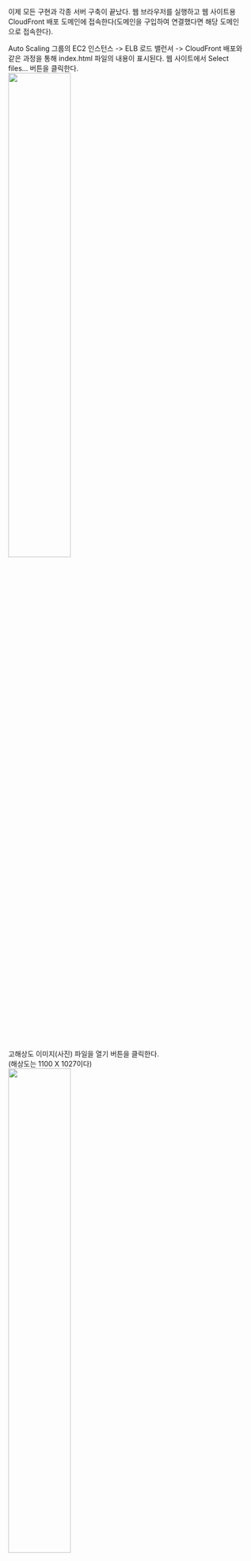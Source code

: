 이제 모든 구현과 각종 서버 구축이 끝났다. 웹 브라우저를 실행하고 웹 사이트용   
CloudFront 배포 도메인에 접속한다(도메인을 구입하여 연결했다면 해당 도메인  
으로 접속한다).  
  
Auto Scaling 그룹의 EC2 인스턴스 -> ELB 로드 밸런서 -> CloudFront 배포와   
같은 과정을 통해 index.html 파일의 내용이 표시된다. 웹 사이트에서 Select  
files... 버튼을 클릭한다.  
<img src="https://user-images.githubusercontent.com/33191974/159679785-a107b8eb-c939-4a1d-94e9-4ea4ea5fcda8.png" width="50%" height="50%"/>   
  
고해상도 이미지(사진) 파일을 열기 버튼을 클릭한다.  
(해상도는 1100 X 1027이다)    
<img src="https://user-images.githubusercontent.com/33191974/159680247-67a6861a-710f-4eea-9730-f7cf744a3eed.png" width="50%" height="50%"/>   
이미지 파일이 올라간 뒤에 웹 브라우저에서 새로고침을 하면 해상도가 변환된   
이미지 파일이 표시된다.   
<img src="https://user-images.githubusercontent.com/33191974/159680524-cfeef0e4-848a-4a1c-91fa-52d59aba816c.png" width="50%" height="50%"/>   
 
> #### 만약 이미지 변환서버에서 The bucket does not allow ACLs 오류가 난다면  
> 버킷 퍼블릭 액세스 차단을 비활성화하고 버킷의 객체 소유권에 ACL 활성화를  
> 해주자. 이미지 변환후 S3에 이미지를 올릴 때 객체(이미지)ACL을 public-  
> read로 변경해주어서 ACL을 변경할 수 있게 활성화해야 한다. public-read는   
> pirvate허가(소유자에 FULL_CONTROL) + AllUsers에게 READ(객체 읽기)이다.   
> ※ 객체 소유권이란  
> 다른 AWS 계정(IAM 역할)에서 이 버킷에 작성한 객체의 소유권 및 액세스   
> 제어 목록(ACL)의 사용을 제어한다. 객체 소유권(여기서 소유란 읽거나 쓸  
> 수 있는 것인듯)은 객체에 대한 액세스를 지정할 수 있는 사용자를 결정한다.   

> #### CloudFront와 이미지 파일   
> 지금까지 구축한 웹 사이트에서는 S3 -> CloudFront와 같은 과정을 통해 이미지  
> 파일을 표시한다.  CloudFront를 통해 이미지 파일이 배포되기까지 1 ~ 2분 정도   
> 걸릴 수 있다. 따라서 이미지 파일이 보이지 않을 때는 잠시 기다린 뒤 새로고침을   
> 해보자.  

구글 크롬을 사용한다면 이미지 파일을 새 창에서 연 뒤에 개발자 도구를 실행  
하면 이미지의 해상도를 일 수 있다. 아래 그림처럼 가로 해상도가 800픽셀로  
변환되어 있을 것이다.   
<img src="https://user-images.githubusercontent.com/33191974/159682193-a8ea8206-3cc0-46ef-849d-21a1f7e834c4.png" width="50%" height="50%"/>   
실무에서 서비스를 구축한다면 사용자 가입과 로그인 처리, 웹 사이트에서 이미지   
변환 결과를 실시간으로 통보를 받는다던가 하는 세세한 부분까지 고려해야 할  
것이다. 이렇게 되면 앞에서 설계한 웹 사이트 구성보다 좀 더 복잡해질 수 있다.   
AWS 리소스와 요즘 나와 있는 각종 기술들을 활용하면 여러분들도 충분히 해결   
할 수 있을 것이다.  




























